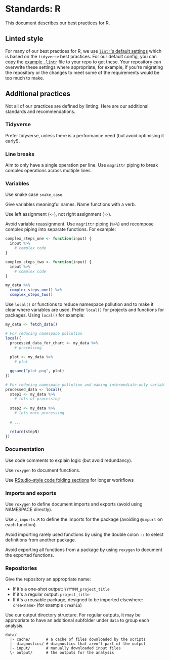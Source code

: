 # Standards: R

This document describes our best practices for R.

## Linted style

For many of our best practices for R, we use [`lintr`'s default settings] which is based on the
`tidyverse` best practices. For our default config, you can copy the [example `.lintr`] file to your
repo to get these. Your repository can overwrite these settings where appropriate, for example,
if you're migrating the repository or the changes to meet some of the requirements would be
too much to make.

## Additional practices

Not all of our practices are defined by linting. Here are our additional standards and
recommendations.

### Tidyverse

Prefer tidyverse, unless there is a performance need (but avoid optimising it early!).

### Line breaks

Aim to only have a single operation per line. Use `magrittr` piping to break complex operations
across multiple lines.

### Variables

Use snake case `snake_case`.

Give variables meaningful names. Name functions with a verb.

Use left assignment (`<-`), not right assignment (`->`).

Avoid variable reassignment. Use `magrittr` piping (`%>%`) and recompose complex piping into
separate functions. For example:

```R
complex_steps_one <- function(input) {
  input %>%
    # complex code
}

complex_steps_two <- function(input) {
  input %>%
    # complex code
}

my_data %>%
  complex_steps_one() %>%
  complex_steps_two()
```

Use `local()` or functions to reduce namespace pollution and to make it clear where variables are
used. Prefer `local()` for projects and functions for packages. Using `local()` for example:

```R
my_data <- fetch_data()

# For reducing namespace pollution
local({
  processed_data_for_chart <- my_data %>%
    # processing
  
  plot <- my_data %>%
    # plot

  ggsave("plot.png", plot) 
})

# For reducing namespace pollution and making intermediate-only variables more explicit.
processed_data <- local({
  step1 <- my_data %>%
    # lots of processing
  
  step2 <- my_data %>%
    # lots more processing
  
  # ...

  return(stepN)
})
```

### Documentation

Use code comments to explain logic (but avoid redundancy).

Use `roxygen` to document functions.

Use [RStudio-style code folding sections] for longer workflows

### Imports and exports

Use `roxygen` to define document imports and exports (avoid using NAMESPACE directly).

Use `z_imports.R` to define the imports for the package (avoiding `@import` on each function).

Avoid importing rarely used functions by using the double colon `::` to select definitions from
another package.

Avoid exporting all functions from a package by using `roxygen` to document the exported functions.

### Repositories

Give the repository an appropriate name:

- If it's a one-shot output: `YYYYMM_project_title`
- If it's a regular output: `project_title`
- If it's a reusable package, designed to be imported elsewhere: `crea<name>` (for example `creahia`)

Use our output directory structure. For regular outputs, it may be appropriate to have an additional
subfolder under `data` to group each analysis.

```dir
data/
  |- cache/       # a cache of files downloaded by the scripts
  |- diagnostics/ # diagnostics that aren't part of the output
  |- input/       # manually downloaded input files
  \- output/      # the outputs for the analysis
```

[RStudio-style code folding sections]: https://support.posit.co/hc/en-us/articles/200484568-Code-Folding-and-Sections-in-the-RStudio-IDE
[`lintr`'s default settings]: https://lintr.r-lib.org/reference/default_linters.html
[example `.lintr`]: examples/.lintr
